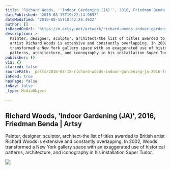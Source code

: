 ```yaml
---
title: 'Richard Woods, ''Indoor Gardening (JA)'', 2016, Friedman Benda | Artsy'
datePublished: '2016-08-15T19:22:14.969Z'
dateModified: '2016-08-15T18:42:28.492Z'
author: []
isBasedOnUrl: 'https://m.artsy.net/artwork/richard-woods-indoor-gardening-ja'
description: >-
  Painter, designer, sculptor, architect-the list of titles awarded to British
  artist Richard Woods is extensive and constantly overlapping. In 2002, Woods
  transformed a New York gallery space with an exaggerated use of historical
  patterns, architecture, and iconography in his installation Super Tudor.
publisher: {}
via: {}
starred: false
sourcePath: _posts/2016-08-15-richard-woods-indoor-gardening-ja-2016-friedman-benda.md
inFeed: true
hasPage: false
inNav: false
_type: MediaObject

---
```

<article style=""><h1>Richard Woods, 'Indoor Gardening (JA)', 2016, Friedman Benda | Artsy</h1><p>Painter, designer, sculptor, architect-the list of titles awarded to British artist Richard Woods is extensive and constantly overlapping. In 2002, Woods transformed a New York gallery space with an exaggerated use of historical patterns, architecture, and iconography in his installation Super Tudor.</p><img src="https://d32dm0rphc51dk.cloudfront.net/85hnL4aC7u6xuVJPvMQoQg/large.jpg" /></article>
